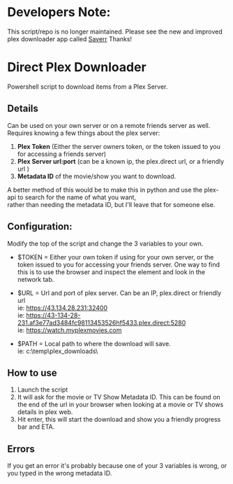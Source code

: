 # Developers Note:  
This script/repo is no longer maintained.
Please see the new and improved plex downloader app called [Saverr](https://github.com/ninthwalker/saverr)
Thanks!
  
  
# Direct Plex Downloader
Powershell script to download items from a Plex Server.

## Details
Can be used on your own server or on a remote friends server as well.  
Requires knowing a few things about the plex server:  
1. **Plex Token** (Either the server owners token, or the token issued to you for accessing a friends server)
2. **Plex Server url:port** (can be a known ip, the plex.direct url, or a friendly url )
3. **Metadata ID** of the movie/show you want to download.  

A better method of this would be to make this in python and use the plex-api to search for the name of what you want,  
rather than needing the metadata ID, but I'll leave that for someone else.  

## Configuration:
Modify the top of the script and change the 3 variables to your own.  
* $TOKEN = Either your own token if using for your own server, or the token issued to you for accessing your friends server.
One way to find this is to use the browser and inspect the element and look in the network tab.  

* $URL = Url and port of plex server. Can be an IP, plex.direct or friendly url  
ie: https://43.134.28.231:32400  
ie: https://43-134-28-231.af3e77ad3484fc98113453526hf5433.plex.direct:5280  
ie: https://watch.myplexmovies.com  

* $PATH = Local path to where the download will save.  
ie: c:\temp\plex_downloads\  

## How to use
1. Launch the script
2. It will ask for the movie or TV Show Metadata ID.
This can be found on the end of the url in your browser when looking at a movie or TV shows details in plex web.
3. Hit enter, this will start the download and show you a friendly progress bar and ETA.

## Errors
If you get an error it's probably because one of your 3 variables is wrong, or you typed in the wrong metadata ID.

